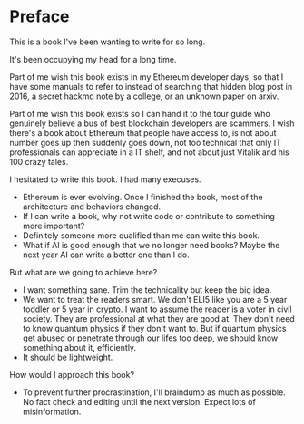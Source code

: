 # Preface

This is a book I've been wanting to write for so long.

It's been occupying my head for a long time.

Part of me wish this book exists in my Ethereum developer days, so that I have some manuals to refer to instead of searching that hidden blog post in 2016, a secret hackmd note by a college, or an unknown paper on arxiv.

Part of me wish this book exists so I can hand it to the tour guide who genuinely believe a bus of best blockchain developers are scammers. I wish there's a book about Ethereum that people have access to, is not about number goes up then suddenly goes down, not too technical that only IT professionals can appreciate in a IT shelf, and not about just Vitalik and his 100 crazy tales.

I hesitated to write this book. I had many execuses.

- Ethereum is ever evolving. Once I finished the book, most of the architecture and behaviors changed.
- If I can write a book, why not write code or contribute to something more important?
- Definitely someone more qualified than me can write this book.
- What if AI is good enough that we no longer need books? Maybe the next year AI can write a better one than I do.

But what are we going to achieve here?

- I want something sane. Trim the technicality but keep the big idea.
- We want to treat the readers smart. We don't ELI5 like you are a 5 year toddler or 5 year in crypto. I want to assume the reader is a voter in civil society. They are professional at what they are good at. They don't need to know quantum physics if they don't want to. But if quantum physics get abused or penetrate through our lifes too deep, we should know something about it, efficiently.
- It should be lightweight.

How would I approach this book? 

- To prevent further procrastination, I'll braindump as much as possible. No fact check and editing until the next version. Expect lots of misinformation.

